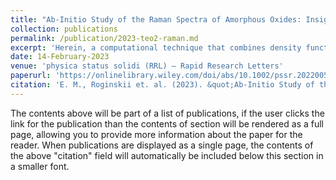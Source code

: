 ```yaml
---
title: "Ab-Initio Study of the Raman Spectra of Amorphous Oxides: Insights into the Boson Peak Nature in Glassy TeO<sub>2</sub>"
collection: publications
permalink: /publication/2023-teo2-raman.md
excerpt: 'Herein, a computational technique that combines density functional theory and the finite difference method is presented to enable the calculation of the Raman spectra of large models of oxide glasses. The calculated Raman spectra of amorphous TeO<sub>2</sub> are found to be in excellent agreement with the experimental data. A strong peak in the low-frequency range of the Raman spectra is observed and attributed to the Boson peak. According to atomic-scale analysis, this peak is assigned to collective vibrations of nanoclusters that are formed by the structural units of the glass. Two general factors that influence the Boson peak intensity are established. The first factor concerns the intensity of the low-frequency peak in TeO<sub>2</sub> vibrational density of states. The second factor is related to the low-frequency vibrational state occupancy at fixed temperature, which obeys the Bose–Einstein statistic. It is found that even a small shift toward high frequencies leads to a significant decay of the vibrational state occupancy. This correlates quite well when the Raman spectra of TeO<sub>2</sub> glass are compared to the spectra of fused silica. The technique can be readily applied to the large set of amorphous systems.'
date: 14-February-2023
venue: 'physica status solidi (RRL) – Rapid Research Letters'
paperurl: 'https://onlinelibrary.wiley.com/doi/abs/10.1002/pssr.202200505'
citation: 'E. M., Roginskii et. al. (2023). &quot;Ab-Initio Study of the Raman Spectra of Amorphous Oxides: Insights into the Boson Peak Nature in Glassy TeO<sub>2</sub> (17) 4 2200505 .&quot; <i>physica status solidi (RRL) – Rapid Research Letters</i>.'
---
```


The contents above will be part of a list of publications, if the user clicks the link for the publication than the contents of section will be rendered as a full page, allowing you to provide more information about the paper for the reader. When publications are displayed as a single page, the contents of the above "citation" field will automatically be included below this section in a smaller font.
